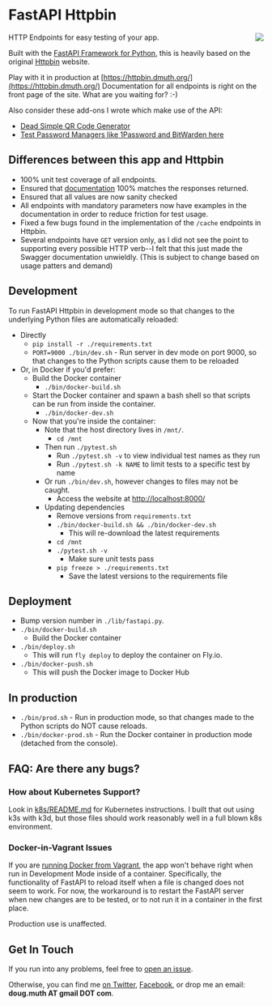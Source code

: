 
# FastAPI Httpbin

<img src="./img/logo.png" align="right" />

HTTP Endpoints for easy testing of your app.

Built with the [FastAPI Framework for Python](https://fastapi.tiangolo.com/), this is heavily based on the original [Httpbin](https://httpbin.org/) website.

Play with it in production at [https://httpbin.dmuth.org/](https://httpbin.dmuth.org/)  Documentation for all endpoints is right on the front page of the site.  What are you waiting for? :-)

Also consider these add-ons I wrote which make use of the API:

- [Dead Simple QR Code Generator](https://httpbin.dmuth.org/qrcode/)
- [Test Password Managers like 1Password and BitWarden here](https://httpbin.dmuth.org/test-password-manager-form/)

## Differences between this app and Httpbin

- 100% unit test coverage of all endpoints.
- Ensured that [documentation](https://httpbin.dmuth.org/) 100% matches the responses returned.
- Ensured that all values are now sanity checked
- All endpoints with mandatory parameters now have examples in the documentation in order to reduce friction for test usage.
- Fixed a few bugs found in the implementation of the `/cache` endpoints in Httpbin.
- Several endpoints have `GET` version only, as I did not see the point to supporting every possible HTTP verb--I felt that this just made the Swagger documentation unwieldly. (This is subject to change based on usage patters and demand)


## Development

To run FastAPI Httpbin in development mode so that changes to the underlying Python files
are automatically reloaded:

- Directly
  - `pip install -r ./requirements.txt`
  - `PORT=9000 ./bin/dev.sh` - Run server in dev mode on port 9000, so that changes to the Python scripts cause them to be reloaded
- Or, in Docker if you'd prefer:
  - Build the Docker container
    - `./bin/docker-build.sh` 
  - Start the Docker container and spawn a bash shell so that scripts can be run from inside the container.
    - `./bin/docker-dev.sh` 
  - Now that you're inside the container:
    - Note that the host directory lives in `/mnt/`.
      - `cd /mnt`
    - Then run `./pytest.sh`
      - Run `./pytest.sh -v` to view individual test names as they run
      - Run `./pytest.sh -k NAME` to limit tests to a specific test by name
    - Or run `./bin/dev.sh`, however changes to files may not be caught.
      - Access the website at [http://localhost:8000/](http://localhost:8000/)
    - Updating dependencies
      - Remove versions from `requirements.txt`
      - `./bin/docker-build.sh && ./bin/docker-dev.sh`
        - This will re-download the latest requirements
      - `cd /mnt`
      - `./pytest.sh -v`
        - Make sure unit tests pass
      - `pip freeze > ./requirements.txt`
        - Save the latest versions to the requirements file

## Deployment

- Bump version number in `./lib/fastapi.py`.
- `./bin/docker-build.sh` 
  - Build the Docker container
- `./bin/deploy.sh` 
  - This will run `fly deploy` to deploy the container on Fly.io.
- `./bin/docker-push.sh` 
  - This will push the Docker image to Docker Hub


## In production

- `./bin/prod.sh` - Run in production mode, so that changes made to the Python scripts do NOT cause reloads.
- `./bin/docker-prod.sh` - Run the Docker container in production mode (detached from the console).


## FAQ: Are there any bugs?

### How about Kubernetes Support?

Look in [k8s/README.md](k8s/README.md) for Kubernetes instructions.  I built that out using
k3s with k3d, but those files should work reasonably well in a full blown k8s environment.


### Docker-in-Vagrant Issues

If you are [running Docker from Vagrant](https://github.com/dmuth/docker-in-vagrant), the app won't
behave right when run in Development Mode inside of a container.  Specifically, the functionality of FastAPI to reload itself when a file is changed does not seem to work. For now, the workaround is to restart the FastAPI server when new changes are to be tested, or to not run it in a container in the first place.

Production use is unaffected.


## Get In Touch

If you run into any problems, feel free to [open an issue](https://github.com/dmuth/fastapi-httpbin/issues).

Otherwise, you can find me [on Twitter](https://twitter.com/dmuth), [Facebook](https://facebook.com/dmuth), or drop me an email: **doug.muth AT gmail DOT com**.


